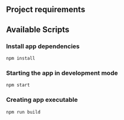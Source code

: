 ## Project requirements


## Available Scripts

### Install app dependencies
`npm install`

### Starting the app in development mode
`npm start`

### Creating app executable

`npm run build`
